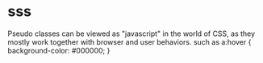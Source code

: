    # sss
   Pseudo classes can be viewed as "javascript" in the world of CSS, as they mostly work together with browser and user behaviors.
   such as a:hover { background-color: #000000; }
